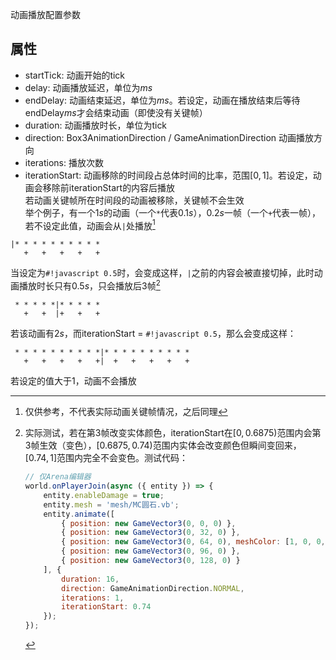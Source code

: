 动画播放配置参数

## 属性
- <docs-icon icon="property">startTick</docs-icon>: [](number) 动画开始的tick
- <docs-icon icon="property">delay</docs-icon>: [](number) 动画播放延迟，单位为$ms$
- <docs-icon icon="property">endDelay</docs-icon>: [](number) 动画结束延迟，单位为$ms$。若设定，动画在播放结束后等待<docs-icon icon="property">endDelay</docs-icon>$ms$才会结束动画（即使没有关键帧）
- <docs-icon icon="property">duration</docs-icon>: [](number) 动画播放时长，单位为tick
- <docs-icon icon="property">direction</docs-icon>: <docs-def>Box3AnimationDirection</docs-def> / <docs-def>GameAnimationDirection</docs-def> 动画播放方向
- <docs-icon icon="property">iterations</docs-icon>: [](number) 播放次数
- <docs-icon icon="property">iterationStart</docs-icon>: [](number) 动画移除的时间段占总体时间的比率，范围$[0, 1]$。若设定，动画会移除前<docs-icon icon="property">iterationStart</docs-icon>的内容后播放  
若动画关键帧所在时间段的动画被移除，关键帧不会生效  
举个例子，有一个$1s$的动画（一个`*`代表$0.1s$），$0.2s$一帧（一个`+`代表一帧），若不设定此值，动画会从`|`处播放[^1]
```
|* * * * * * * * * *
   +   +   +   +   +
```
当设定为`#!javascript 0.5`时，会变成这样，`|`之前的内容会被直接切掉，此时动画播放时长只有$0.5s$，只会播放后3帧[^2]
```
 * * * * *|* * * * *
   +   +  |+   +   +
```
若该动画有$2s$，而<docs-icon icon="property">iterationStart</docs-icon> = `#!javascript 0.5`，那么会变成这样：
```
 * * * * * * * * * *|* * * * * * * * * *
   +   +   +   +   +|  +   +   +   +   +
```
若设定的值大于$1$，动画不会播放

[^1]: 仅供参考，不代表实际动画关键帧情况，之后同理
[^2]: 实际测试，若在第3帧改变实体颜色，<docs-icon icon="property">iterationStart</docs-icon>在$[0, 0.6875)$范围内会第3帧生效（变色），$[0.6875, 0.74)$范围内实体会改变颜色但瞬间变回来，$[0.74, 1]$范围内完全不会变色。测试代码：

    ```javascript
    // 仅Arena编辑器
    world.onPlayerJoin(async ({ entity }) => {
        entity.enableDamage = true;
        entity.mesh = 'mesh/MC圆石.vb';
        entity.animate([
            { position: new GameVector3(0, 0, 0) },
            { position: new GameVector3(0, 32, 0) },
            { position: new GameVector3(0, 64, 0), meshColor: [1, 0, 0, 1] },
            { position: new GameVector3(0, 96, 0) },
            { position: new GameVector3(0, 128, 0) }
        ], {
            duration: 16,
            direction: GameAnimationDirection.NORMAL,
            iterations: 1,
            iterationStart: 0.74
        });
    });
    ```